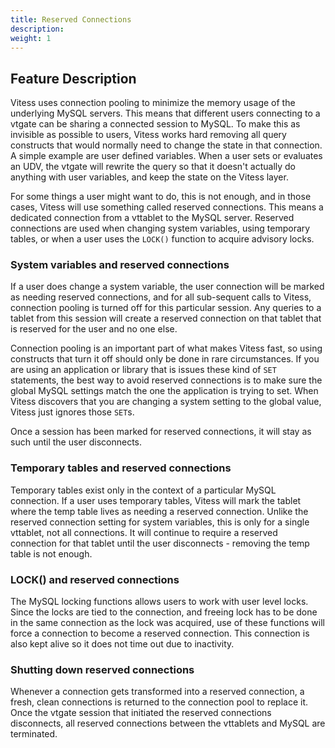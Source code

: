 ```yaml
---
title: Reserved Connections
description:
weight: 1
---
```


## Feature Description
Vitess uses connection pooling to minimize the memory usage of the underlying MySQL servers. 
This means that different users connecting to a vtgate can be sharing a connected session to MySQL.
To make this as invisible as possible to users, Vitess works hard removing all query constructs that would normally need to change the state in that connection.
A simple example are user defined variables. When a user sets or evaluates an UDV, the vtgate will rewrite the query so that it doesn't actually do anything with user variables, and keep the state on the Vitess layer.

For some things a user might want to do, this is not enough, and in those cases, Vitess will use something called reserved connections.
This means a dedicated connection from a vttablet to the MySQL server.
Reserved connections are used when changing system variables, using temporary tables, or when a user uses the `LOCK()` function to acquire advisory locks.

### System variables and reserved connections
If a user does change a system variable, the user connection will be marked as needing reserved connections, and for all sub-sequent calls to Vitess, connection pooling is turned off for this particular session.
Any queries to a tablet from this session will create a reserved connection on that tablet that is reserved for the user and no one else.

Connection pooling is an important part of what makes Vitess fast, so using constructs that turn it off should only be done in rare circumstances.
If you are using an application or library that is issues these kind of `SET` statements, the best way to avoid reserved connections is to make sure the global MySQL settings match the one the application is trying to set. When Vitess discovers that you are changing a system setting to the global value, Vitess just ignores those `SET`s.

Once a session has been marked for reserved connections, it will stay as such until the user disconnects.


### Temporary tables and reserved connections
Temporary tables exist only in the context of a particular MySQL connection.
If a user uses temporary tables, Vitess will mark the tablet where the temp table lives as needing a reserved connection. Unlike the reserved connection setting for system variables, this is only for a single vttablet, not all connections.
It will continue to require a reserved connection for that tablet until the user disconnects - removing the temp table is not enough.

### LOCK() and reserved connections
The MySQL locking functions allows users to work with user level locks. Since the locks are tied to the connection, and freeing lock has to be done in the same connection as the lock was acquired, use of these functions will force a connection to become a reserved connection. This connection is also kept alive so it does not time out due to inactivity.


### Shutting down reserved connections
Whenever a connection gets transformed into a reserved connection, a fresh, clean connections is returned to the connection pool to replace it.
Once the vtgate session that initiated the reserved connections disconnects, all reserved connections between the vttablets and MySQL are terminated.